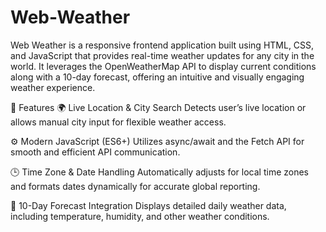 # Web-Weather

Web Weather is a responsive frontend application built using HTML, CSS, and JavaScript that provides real-time weather updates for any city in the world. It leverages the OpenWeatherMap API to display current conditions along with a 10-day forecast, offering an intuitive and visually engaging weather experience.

🔧 Features
🌍 Live Location & City Search
Detects user’s live location or allows manual city input for flexible weather access.

⚙️ Modern JavaScript (ES6+)
Utilizes async/await and the Fetch API for smooth and efficient API communication.

🕒 Time Zone & Date Handling
Automatically adjusts for local time zones and formats dates dynamically for accurate global reporting.

📅 10-Day Forecast Integration
Displays detailed daily weather data, including temperature, humidity, and other weather conditions.
